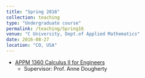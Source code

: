 ```yaml
---
title: "Spring 2016"
collection: teaching
type: "Undergraduate course"
permalink: /teaching/Spring16
venue: "C University, Dept.of Applied Mathematics"
date: 2016-08-27
location: "CO, USA"
---
```


* [APPM 1360 Calculus II for Engineers](/teaching/Spring16/Spring16_Calc2.md)
  * Supervisor: Prof. Anne Dougherty
